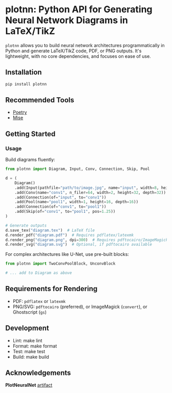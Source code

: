 # plotnn: Python API for Generating Neural Network Diagrams in LaTeX/TikZ

`plotnn` allows you to build neural network architectures programmatically in Python and generate LaTeX/TikZ code, PDF, or PNG outputs. It's lightweight, with no core dependencies, and focuses on ease of use.

## Installation

```bash
pip install plotnn
```

## Recommended Tools

- [Poetry](https://python-poetry.org)
- [Mise](https://mise.jdx.dev/)

## Getting Started

### Usage

Build diagrams fluently:

```python
from plotnn import Diagram, Input, Conv, Connection, Skip, Pool

d = (
    Diagram()
    .add(Input(pathfile="path/to/image.jpg", name="input", width=8, height=8))
    .add(Conv(name="conv1", n_filer=64, width=2, height=32, depth=32))
    .add(Connection(of="input", to="conv1"))
    .add(Pool(name="pool1", width=1, height=16, depth=16))
    .add(Connection(of="conv1", to="pool1"))
    .add(Skip(of="conv1", to="pool1", pos=1.25))
)

# Generate outputs
d.save_tex("diagram.tex")  # LaTeX file
d.render_pdf("diagram.pdf")  # Requires pdflatex/latexmk
d.render_png("diagram.png", dpi=300)  # Requires pdftocairo/ImageMagick/gs
d.render_svg("diagram.svg")  # Optional, if pdftocairo available
```

For complex architectures like U-Net, use pre-built blocks:

```python
from plotnn import TwoConvPoolBlock, UnconvBlock

# ... add to Diagram as above
```

## Requirements for Rendering

- PDF: `pdflatex` or `latexmk`
- PNG/SVG: `pdftocairo` (preferred), or ImageMagick (`convert`), or Ghostscript (`gs`)

## Development

- Lint: make lint
- Format: make format
- Test: make test
- Build: make build

## Acknowledgements

**PlotNeuralNet** [artifact](https://doi.org/10.5281/zenodo.2526396)
